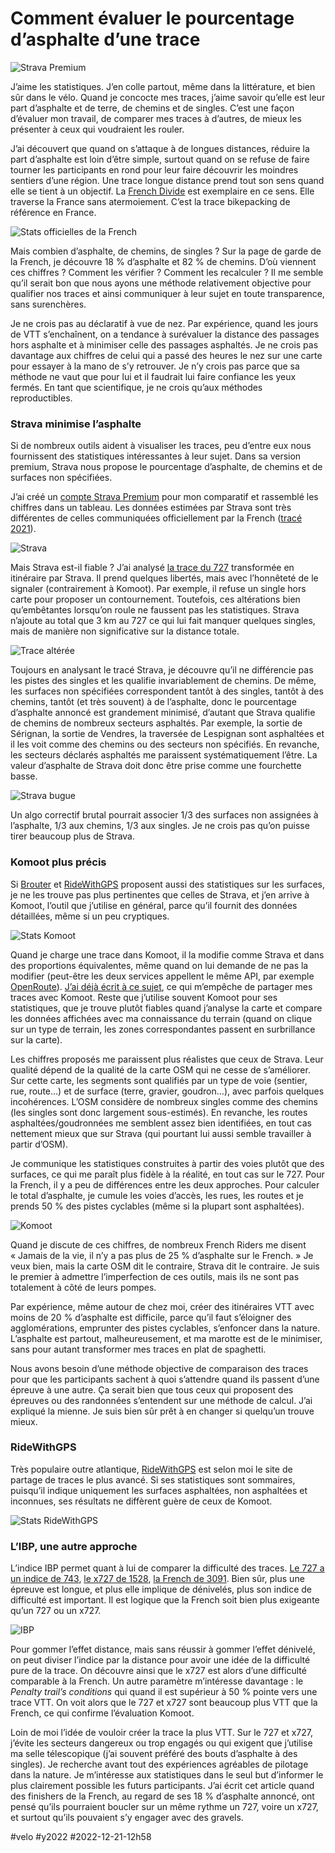 # Comment évaluer le pourcentage d’asphalte d’une trace

![Strava Premium](_i/strava05.webp)

J’aime les statistiques. J’en colle partout, même dans la littérature, et bien sûr dans le vélo. Quand je concocte mes traces, j’aime savoir qu’elle est leur part d’asphalte et de terre, de chemins et de singles. C’est une façon d’évaluer mon travail, de comparer mes traces à d’autres, de mieux les présenter à ceux qui voudraient les rouler.

J’ai découvert que quand on s’attaque à de longues distances, réduire la part d’asphalte est loin d’être simple, surtout quand on se refuse de faire tourner les participants en rond pour leur faire découvrir les moindres sentiers d’une région. Une trace longue distance prend tout son sens quand elle se tient à un objectif. La [French Divide](https://www.frenchdivide.com/) est exemplaire en ce sens. Elle traverse la France sans atermoiement. C’est la trace bikepacking de référence en France.

![Stats officielles de la French](_i/frenchhome.webp)

Mais combien d’asphalte, de chemins, de singles ? Sur la page de garde de la French, je découvre 18 % d’asphalte et 82 % de chemins. D’où viennent ces chiffres ? Comment les vérifier ? Comment les recalculer ? Il me semble qu’il serait bon que nous ayons une méthode relativement objective pour qualifier nos traces et ainsi communiquer à leur sujet en toute transparence, sans surenchères.

Je ne crois pas au déclaratif à vue de nez. Par expérience, quand les jours de VTT s’enchaînent, on a tendance à surévaluer la distance des passages hors asphalte et à minimiser celle des passages asphaltés. Je ne crois pas davantage aux chiffres de celui qui a passé des heures le nez sur une carte pour essayer à la mano de s’y retrouver. Je n’y crois pas parce que sa méthode ne vaut que pour lui et il faudrait lui faire confiance les yeux fermés. En tant que scientifique, je ne crois qu’aux méthodes reproductibles.

### Strava minimise l’asphalte

Si de nombreux outils aident à visualiser les traces, peu d’entre eux nous fournissent des statistiques intéressantes à leur sujet. Dans sa version premium, Strava nous propose le pourcentage d’asphalte, de chemins et de surfaces non spécifiées.

J’ai créé un [compte Strava Premium](https://www.strava.com/athletes/stats34) pour mon comparatif et rassemblé les chiffres dans un tableau. Les données estimées par Strava sont très différentes de celles communiquées officiellement par la French ([tracé 2021](https://www.visugpx.com/y6WRudiWm1)).

![Strava](_i/stravatab1.png)

Mais Strava est-il fiable ? J’ai analysé [la trace du 727](https://727.tcrouzet.com/) transformée en itinéraire par Strava. Il prend quelques libertés, mais avec l’honnêteté de le signaler (contrairement à Komoot). Par exemple, il refuse un single hors carte pour proposer un contournement. Toutefois, ces altérations bien qu’embêtantes lorsqu’on roule ne faussent pas les statistiques. Strava n’ajoute au total que 3 km au 727 ce qui lui fait manquer quelques singles, mais de manière non significative sur la distance totale.

![Trace altérée](_i/strava02.webp)

Toujours en analysant le tracé Strava, je découvre qu’il ne différencie pas les pistes des singles et les qualifie invariablement de chemins. De même, les surfaces non spécifiées correspondent tantôt à des singles, tantôt à des chemins, tantôt (et très souvent) à de l’asphalte, donc le pourcentage d’asphalte annoncé est grandement minimisé, d’autant que Strava qualifie de chemins de nombreux secteurs asphaltés. Par exemple, la sortie de Sérignan, la sortie de Vendres, la traversée de Lespignan sont asphaltées et il les voit comme des chemins ou des secteurs non spécifiés. En revanche, les secteurs déclarés asphaltés me paraissent systématiquement l’être. La valeur d’asphalte de Strava doit donc être prise comme une fourchette basse.

![Strava bugue](_i/strava04.webp)

Un algo correctif brutal pourrait associer 1/3 des surfaces non assignées à l’asphalte, 1/3 aux chemins, 1/3 aux singles. Je ne crois pas qu’on puisse tirer beaucoup plus de Strava.

### Komoot plus précis

Si [Brouter](https://brouter.de/brouter-web/) et [RideWithGPS](https://ridewithgps.com/) proposent aussi des statistiques sur les surfaces, je ne les trouve pas plus pertinentes que celles de Strava, et j’en arrive à Komoot, l’outil que j’utilise en général, parce qu’il fournit des données détaillées, même si un peu cryptiques.

![Stats Komoot](_i/komoot01.webp)

Quand je charge une trace dans Komoot, il la modifie comme Strava et dans des proportions équivalentes, même quand on lui demande de ne pas la modifier (peut-être les deux services appellent le même API, par exemple [OpenRoute](https://openrouteservice.org/)). [J’ai déjà écrit à ce sujet](../../2021/5/gaffe-komoot-est-bugue.md), ce qui m’empêche de partager mes traces avec Komoot. Reste que j’utilise souvent Komoot pour ses statistiques, que je trouve plutôt fiables quand j’analyse la carte et compare les données affichées avec ma connaissance du terrain (quand on clique sur un type de terrain, les zones correspondantes passent en surbrillance sur la carte).

Les chiffres proposés me paraissent plus réalistes que ceux de Strava. Leur qualité dépend de la qualité de la carte OSM qui ne cesse de s’améliorer. Sur cette carte, les segments sont qualifiés par un type de voie (sentier, rue, route…) et de surface (terre, gravier, goudron…), avec parfois quelques incohérences. L’OSM considère de nombreux singles comme des chemins (les singles sont donc largement sous-estimés). En revanche, les routes asphaltées/goudronnées me semblent assez bien identifiées, en tout cas nettement mieux que sur Strava (qui pourtant lui aussi semble travailler à partir d’OSM).

Je communique les statistiques construites à partir des voies plutôt que des surfaces, ce qui me paraît plus fidèle à la réalité, en tout cas sur le 727. Pour la French, il y a peu de différences entre les deux approches. Pour calculer le total d’asphalte, je cumule les voies d’accès, les rues, les routes et je prends 50 % des pistes cyclables (même si la plupart sont asphaltées).

![Komoot](_i/komoottab1.png)

Quand je discute de ces chiffres, de nombreux French Riders me disent « Jamais de la vie, il n’y a pas plus de 25 % d’asphalte sur le French. » Je veux bien, mais la carte OSM dit le contraire, Strava dit le contraire. Je suis le premier à admettre l’imperfection de ces outils, mais ils ne sont pas totalement à côté de leurs pompes.

Par expérience, même autour de chez moi, créer des itinéraires VTT avec moins de 20 % d’asphalte est difficile, parce qu’il faut s’éloigner des agglomérations, emprunter des pistes cyclables, s’enfoncer dans la nature. L’asphalte est partout, malheureusement, et ma marotte est de le minimiser, sans pour autant transformer mes traces en plat de spaghetti.

Nous avons besoin d’une méthode objective de comparaison des traces pour que les participants sachent à quoi s’attendre quand ils passent d’une épreuve à une autre. Ça serait bien que tous ceux qui proposent des épreuves ou des randonnées s’entendent sur une méthode de calcul. J’ai expliqué la mienne. Je suis bien sûr prêt à en changer si quelqu’un trouve mieux.

### RideWithGPS

Très populaire outre atlantique, [RideWithGPS](https://ridewithgps.com/) est selon moi le site de partage de traces le plus avancé. Si ses statistiques sont sommaires, puisqu’il indique uniquement les surfaces asphaltées, non asphaltées et inconnues, ses résultats ne diffèrent guère de ceux de Komoot.

![Stats RideWithGPS](_i/rideWith.png)

### L’IBP, une autre approche

L’indice IBP permet quant à lui de comparer la difficulté des traces. [Le 727 a un indice de 743](https://www.ibpindex.com/ibpindex/ibp_analisis_completo.php?REF=38807814761510&LAN=en&MOD=BYC), [le x727 de 1528](https://www.ibpindex.com/ibpindex/ibp_analisis_completo.php?REF=38807802126204&LAN=en&MOD=BYC), [la French de 3091](https://www.ibpindex.com/ibpindex/ibp_analisis_completo.php?REF=38807813846665&LAN=en&MOD=BYC). Bien sûr, plus une épreuve est longue, et plus elle implique de dénivelés, plus son indice de difficulté est important. Il est logique que la French soit bien plus exigeante qu’un 727 ou un x727.

![IBP](_i/IBP.png)

Pour gommer l’effet distance, mais sans réussir à gommer l’effet dénivelé, on peut diviser l’indice par la distance pour avoir une idée de la difficulté pure de la trace. On découvre ainsi que le x727 est alors d’une difficulté comparable à la French. Un autre paramètre m’intéresse davantage : le *Penalty trail’s conditions* qui quand il est supérieur à 50 % pointe vers une trace VTT. On voit alors que le 727 et x727 sont beaucoup plus VTT que la French, ce qui confirme l’évaluation Komoot.

Loin de moi l’idée de vouloir créer la trace la plus VTT. Sur le 727 et x727, j’évite les secteurs dangereux ou trop engagés ou qui exigent que j’utilise ma selle télescopique (j’ai souvent préféré des bouts d’asphalte à des singles). Je recherche avant tout des expériences agréables de pilotage dans la nature. Je m’intéresse aux statistiques dans le seul but d’informer le plus clairement possible les futurs participants. J’ai écrit cet article quand des finishers de la French, au regard de ses 18 % d’asphalte annoncé, ont pensé qu’ils pourraient boucler sur un même rythme un 727, voire un x727, et surtout qu’ils pouvaient s’y engager avec des gravels.

#velo #y2022 #2022-12-21-12h58
